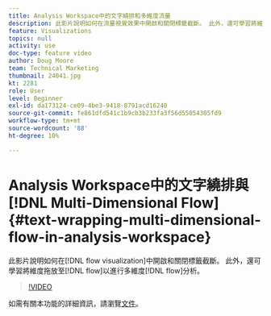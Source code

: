 ```yaml
---
title: Analysis Workspace中的文字繞排和多維度流量
description: 此影片說明如何在流量視覺效果中開啟和關閉標籤截斷。 此外，還可學習將維度拖放至流量，以進行多維度流量分析。
feature: Visualizations
topics: null
activity: use
doc-type: feature video
author: Doug Moore
team: Technical Marketing
thumbnail: 24041.jpg
kt: 2281
role: User
level: Beginner
exl-id: da173124-ce09-4be3-9418-8791acd16240
source-git-commit: fe861dfd541c1b9cb3b233fa3f56d55054305fd9
workflow-type: tm+mt
source-wordcount: '88'
ht-degree: 10%

---
```


# Analysis Workspace中的文字繞排與[!DNL Multi-Dimensional Flow] {#text-wrapping-multi-dimensional-flow-in-analysis-workspace}

此影片說明如何在[!DNL flow visualization]中開啟和關閉標籤截斷。 此外，還可學習將維度拖放至[!DNL flow]以進行多維度[!DNL flow]分析。

>[!VIDEO](https://video.tv.adobe.com/v/24041/?quality=12)

如需有關本功能的詳細資訊，請瀏覽[文件](https://experienceleague.adobe.com/docs/analytics/analyze/analysis-workspace/visualizations/fallout/fallout-flow.html?lang=en)。
